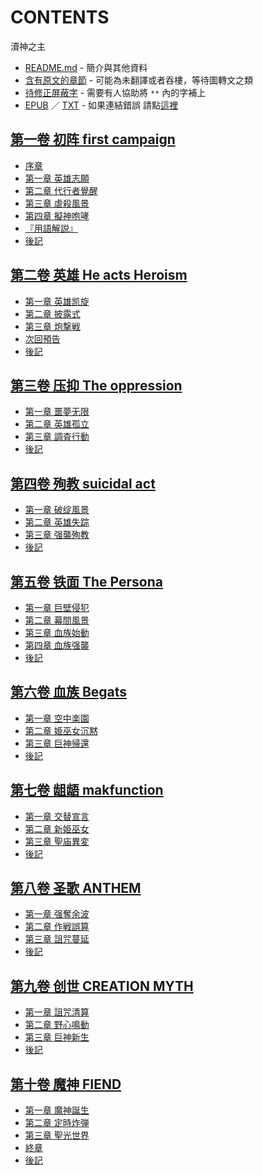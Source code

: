 # CONTENTS

瀆神之主


- [README.md](README.md) - 簡介與其他資料
- [含有原文的章節](ja.md) - 可能為未翻譯或者吞樓，等待圖轉文之類
- [待修正屏蔽字](%E5%BE%85%E4%BF%AE%E6%AD%A3%E5%B1%8F%E8%94%BD%E5%AD%97.md) - 需要有人協助將 `**` 內的字補上
- [EPUB](https://gitee.com/demogitee/epub-txt/tree/master/wenku8_out/%E7%80%86%E7%A5%9E%E4%B9%8B%E4%B8%BB.epub) ／ [TXT](https://gitee.com/demogitee/epub-txt/tree/master/wenku8_out/out/%E7%80%86%E7%A5%9E%E4%B9%8B%E4%B8%BB.out.txt) - 如果連結錯誤 請點[這裡](https://gitee.com/demogitee/epub-txt)


## [第一卷 初阵 first campaign](00000_%E7%AC%AC%E4%B8%80%E5%8D%B7%20%E5%88%9D%E9%98%B5%20first%20campaign)

- [序章](00000_%E7%AC%AC%E4%B8%80%E5%8D%B7%20%E5%88%9D%E9%98%B5%20first%20campaign/00010_%E5%BA%8F%E7%AB%A0.txt)
- [第一章 英雄志願](00000_%E7%AC%AC%E4%B8%80%E5%8D%B7%20%E5%88%9D%E9%98%B5%20first%20campaign/00020_%E7%AC%AC%E4%B8%80%E7%AB%A0%20%E8%8B%B1%E9%9B%84%E5%BF%97%E9%A1%98.txt)
- [第二章 代行者覺醒](00000_%E7%AC%AC%E4%B8%80%E5%8D%B7%20%E5%88%9D%E9%98%B5%20first%20campaign/00030_%E7%AC%AC%E4%BA%8C%E7%AB%A0%20%E4%BB%A3%E8%A1%8C%E8%80%85%E8%A6%BA%E9%86%92.txt)
- [第三章 虐殺風景](00000_%E7%AC%AC%E4%B8%80%E5%8D%B7%20%E5%88%9D%E9%98%B5%20first%20campaign/00040_%E7%AC%AC%E4%B8%89%E7%AB%A0%20%E8%99%90%E6%AE%BA%E9%A2%A8%E6%99%AF.txt)
- [第四章 擬神咆哮](00000_%E7%AC%AC%E4%B8%80%E5%8D%B7%20%E5%88%9D%E9%98%B5%20first%20campaign/00050_%E7%AC%AC%E5%9B%9B%E7%AB%A0%20%E6%93%AC%E7%A5%9E%E5%92%86%E5%93%AE.txt)
- [『用語解説』](00000_%E7%AC%AC%E4%B8%80%E5%8D%B7%20%E5%88%9D%E9%98%B5%20first%20campaign/00060_%E3%80%8E%E7%94%A8%E8%AA%9E%E8%A7%A3%E8%AA%AC%E3%80%8F.txt)
- [後記](00000_%E7%AC%AC%E4%B8%80%E5%8D%B7%20%E5%88%9D%E9%98%B5%20first%20campaign/00070_%E5%BE%8C%E8%A8%98.txt)


## [第二卷 英雄 He acts Heroism](00010_%E7%AC%AC%E4%BA%8C%E5%8D%B7%20%E8%8B%B1%E9%9B%84%20He%20acts%20Heroism)

- [第一章 英雄凯旋](00010_%E7%AC%AC%E4%BA%8C%E5%8D%B7%20%E8%8B%B1%E9%9B%84%20He%20acts%20Heroism/00010_%E7%AC%AC%E4%B8%80%E7%AB%A0%20%E8%8B%B1%E9%9B%84%E5%87%AF%E6%97%8B.txt)
- [第二章 披露式](00010_%E7%AC%AC%E4%BA%8C%E5%8D%B7%20%E8%8B%B1%E9%9B%84%20He%20acts%20Heroism/00020_%E7%AC%AC%E4%BA%8C%E7%AB%A0%20%E6%8A%AB%E9%9C%B2%E5%BC%8F.txt)
- [第三章 炮撃戦](00010_%E7%AC%AC%E4%BA%8C%E5%8D%B7%20%E8%8B%B1%E9%9B%84%20He%20acts%20Heroism/00030_%E7%AC%AC%E4%B8%89%E7%AB%A0%20%E7%82%AE%E6%92%83%E6%88%A6.txt)
- [次回預告](00010_%E7%AC%AC%E4%BA%8C%E5%8D%B7%20%E8%8B%B1%E9%9B%84%20He%20acts%20Heroism/00040_%E6%AC%A1%E5%9B%9E%E9%A0%90%E5%91%8A.txt)
- [後記](00010_%E7%AC%AC%E4%BA%8C%E5%8D%B7%20%E8%8B%B1%E9%9B%84%20He%20acts%20Heroism/00050_%E5%BE%8C%E8%A8%98.txt)


## [第三卷 压抑 The oppression](00020_%E7%AC%AC%E4%B8%89%E5%8D%B7%20%E5%8E%8B%E6%8A%91%20The%20oppression)

- [第一章 噩夢无限](00020_%E7%AC%AC%E4%B8%89%E5%8D%B7%20%E5%8E%8B%E6%8A%91%20The%20oppression/00010_%E7%AC%AC%E4%B8%80%E7%AB%A0%20%E5%99%A9%E5%A4%A2%E6%97%A0%E9%99%90.txt)
- [第二章 英雄孤立](00020_%E7%AC%AC%E4%B8%89%E5%8D%B7%20%E5%8E%8B%E6%8A%91%20The%20oppression/00020_%E7%AC%AC%E4%BA%8C%E7%AB%A0%20%E8%8B%B1%E9%9B%84%E5%AD%A4%E7%AB%8B.txt)
- [第三章 調査行動](00020_%E7%AC%AC%E4%B8%89%E5%8D%B7%20%E5%8E%8B%E6%8A%91%20The%20oppression/00030_%E7%AC%AC%E4%B8%89%E7%AB%A0%20%E8%AA%BF%E6%9F%BB%E8%A1%8C%E5%8B%95.txt)
- [後記](00020_%E7%AC%AC%E4%B8%89%E5%8D%B7%20%E5%8E%8B%E6%8A%91%20The%20oppression/00040_%E5%BE%8C%E8%A8%98.txt)


## [第四卷 殉教 suicidal act](00030_%E7%AC%AC%E5%9B%9B%E5%8D%B7%20%E6%AE%89%E6%95%99%20suicidal%20act)

- [第一章 破绽風景](00030_%E7%AC%AC%E5%9B%9B%E5%8D%B7%20%E6%AE%89%E6%95%99%20suicidal%20act/00010_%E7%AC%AC%E4%B8%80%E7%AB%A0%20%E7%A0%B4%E7%BB%BD%E9%A2%A8%E6%99%AF.txt)
- [第二章 英雄失踪](00030_%E7%AC%AC%E5%9B%9B%E5%8D%B7%20%E6%AE%89%E6%95%99%20suicidal%20act/00020_%E7%AC%AC%E4%BA%8C%E7%AB%A0%20%E8%8B%B1%E9%9B%84%E5%A4%B1%E8%B8%AA.txt)
- [第三章 强襲殉教](00030_%E7%AC%AC%E5%9B%9B%E5%8D%B7%20%E6%AE%89%E6%95%99%20suicidal%20act/00030_%E7%AC%AC%E4%B8%89%E7%AB%A0%20%E5%BC%BA%E8%A5%B2%E6%AE%89%E6%95%99.txt)
- [後記](00030_%E7%AC%AC%E5%9B%9B%E5%8D%B7%20%E6%AE%89%E6%95%99%20suicidal%20act/00040_%E5%BE%8C%E8%A8%98.txt)


## [第五卷 铁面 The Persona](00040_%E7%AC%AC%E4%BA%94%E5%8D%B7%20%E9%93%81%E9%9D%A2%20The%20Persona)

- [第一章 巨壁侵犯](00040_%E7%AC%AC%E4%BA%94%E5%8D%B7%20%E9%93%81%E9%9D%A2%20The%20Persona/00010_%E7%AC%AC%E4%B8%80%E7%AB%A0%20%E5%B7%A8%E5%A3%81%E4%BE%B5%E7%8A%AF.txt)
- [第二章 幕間風景](00040_%E7%AC%AC%E4%BA%94%E5%8D%B7%20%E9%93%81%E9%9D%A2%20The%20Persona/00020_%E7%AC%AC%E4%BA%8C%E7%AB%A0%20%E5%B9%95%E9%96%93%E9%A2%A8%E6%99%AF.txt)
- [第三章 血族始動](00040_%E7%AC%AC%E4%BA%94%E5%8D%B7%20%E9%93%81%E9%9D%A2%20The%20Persona/00030_%E7%AC%AC%E4%B8%89%E7%AB%A0%20%E8%A1%80%E6%97%8F%E5%A7%8B%E5%8B%95.txt)
- [第四章 血族强襲](00040_%E7%AC%AC%E4%BA%94%E5%8D%B7%20%E9%93%81%E9%9D%A2%20The%20Persona/00040_%E7%AC%AC%E5%9B%9B%E7%AB%A0%20%E8%A1%80%E6%97%8F%E5%BC%BA%E8%A5%B2.txt)
- [後記](00040_%E7%AC%AC%E4%BA%94%E5%8D%B7%20%E9%93%81%E9%9D%A2%20The%20Persona/00050_%E5%BE%8C%E8%A8%98.txt)


## [第六卷 血族 Begats](00050_%E7%AC%AC%E5%85%AD%E5%8D%B7%20%E8%A1%80%E6%97%8F%20Begats)

- [第一章 空中楽園](00050_%E7%AC%AC%E5%85%AD%E5%8D%B7%20%E8%A1%80%E6%97%8F%20Begats/00010_%E7%AC%AC%E4%B8%80%E7%AB%A0%20%E7%A9%BA%E4%B8%AD%E6%A5%BD%E5%9C%92.txt)
- [第二章 姫巫女沉黙](00050_%E7%AC%AC%E5%85%AD%E5%8D%B7%20%E8%A1%80%E6%97%8F%20Begats/00020_%E7%AC%AC%E4%BA%8C%E7%AB%A0%20%E5%A7%AB%E5%B7%AB%E5%A5%B3%E6%B2%89%E9%BB%99.txt)
- [第三章 巨神帰還](00050_%E7%AC%AC%E5%85%AD%E5%8D%B7%20%E8%A1%80%E6%97%8F%20Begats/00030_%E7%AC%AC%E4%B8%89%E7%AB%A0%20%E5%B7%A8%E7%A5%9E%E5%B8%B0%E9%82%84.txt)
- [後記](00050_%E7%AC%AC%E5%85%AD%E5%8D%B7%20%E8%A1%80%E6%97%8F%20Begats/00040_%E5%BE%8C%E8%A8%98.txt)


## [第七卷 龃龉 makfunction](00060_%E7%AC%AC%E4%B8%83%E5%8D%B7%20%E9%BE%83%E9%BE%89%20makfunction)

- [第一章 交替宣言](00060_%E7%AC%AC%E4%B8%83%E5%8D%B7%20%E9%BE%83%E9%BE%89%20makfunction/00010_%E7%AC%AC%E4%B8%80%E7%AB%A0%20%E4%BA%A4%E6%9B%BF%E5%AE%A3%E8%A8%80.txt)
- [第二章 新姫巫女](00060_%E7%AC%AC%E4%B8%83%E5%8D%B7%20%E9%BE%83%E9%BE%89%20makfunction/00020_%E7%AC%AC%E4%BA%8C%E7%AB%A0%20%E6%96%B0%E5%A7%AB%E5%B7%AB%E5%A5%B3.txt)
- [第三章 聖庙異変](00060_%E7%AC%AC%E4%B8%83%E5%8D%B7%20%E9%BE%83%E9%BE%89%20makfunction/00030_%E7%AC%AC%E4%B8%89%E7%AB%A0%20%E8%81%96%E5%BA%99%E7%95%B0%E5%A4%89.txt)
- [後記](00060_%E7%AC%AC%E4%B8%83%E5%8D%B7%20%E9%BE%83%E9%BE%89%20makfunction/00040_%E5%BE%8C%E8%A8%98.txt)


## [第八卷 圣歌 ANTHEM](00070_%E7%AC%AC%E5%85%AB%E5%8D%B7%20%E5%9C%A3%E6%AD%8C%20ANTHEM)

- [第一章 强奪余波](00070_%E7%AC%AC%E5%85%AB%E5%8D%B7%20%E5%9C%A3%E6%AD%8C%20ANTHEM/00010_%E7%AC%AC%E4%B8%80%E7%AB%A0%20%E5%BC%BA%E5%A5%AA%E4%BD%99%E6%B3%A2.txt)
- [第二章 作戦誤算](00070_%E7%AC%AC%E5%85%AB%E5%8D%B7%20%E5%9C%A3%E6%AD%8C%20ANTHEM/00020_%E7%AC%AC%E4%BA%8C%E7%AB%A0%20%E4%BD%9C%E6%88%A6%E8%AA%A4%E7%AE%97.txt)
- [第三章 詛咒蔓延](00070_%E7%AC%AC%E5%85%AB%E5%8D%B7%20%E5%9C%A3%E6%AD%8C%20ANTHEM/00030_%E7%AC%AC%E4%B8%89%E7%AB%A0%20%E8%A9%9B%E5%92%92%E8%94%93%E5%BB%B6.txt)
- [後記](00070_%E7%AC%AC%E5%85%AB%E5%8D%B7%20%E5%9C%A3%E6%AD%8C%20ANTHEM/00040_%E5%BE%8C%E8%A8%98.txt)


## [第九卷 创世 CREATION MYTH](00080_%E7%AC%AC%E4%B9%9D%E5%8D%B7%20%E5%88%9B%E4%B8%96%20CREATION%20MYTH)

- [第一章 詛咒清算](00080_%E7%AC%AC%E4%B9%9D%E5%8D%B7%20%E5%88%9B%E4%B8%96%20CREATION%20MYTH/00010_%E7%AC%AC%E4%B8%80%E7%AB%A0%20%E8%A9%9B%E5%92%92%E6%B8%85%E7%AE%97.txt)
- [第二章 野心鳴動](00080_%E7%AC%AC%E4%B9%9D%E5%8D%B7%20%E5%88%9B%E4%B8%96%20CREATION%20MYTH/00020_%E7%AC%AC%E4%BA%8C%E7%AB%A0%20%E9%87%8E%E5%BF%83%E9%B3%B4%E5%8B%95.txt)
- [第三章 巨神新生](00080_%E7%AC%AC%E4%B9%9D%E5%8D%B7%20%E5%88%9B%E4%B8%96%20CREATION%20MYTH/00030_%E7%AC%AC%E4%B8%89%E7%AB%A0%20%E5%B7%A8%E7%A5%9E%E6%96%B0%E7%94%9F.txt)
- [後記](00080_%E7%AC%AC%E4%B9%9D%E5%8D%B7%20%E5%88%9B%E4%B8%96%20CREATION%20MYTH/00040_%E5%BE%8C%E8%A8%98.txt)


## [第十卷 魔神 FIEND](00090_%E7%AC%AC%E5%8D%81%E5%8D%B7%20%E9%AD%94%E7%A5%9E%20FIEND)

- [第一章 魔神誕生](00090_%E7%AC%AC%E5%8D%81%E5%8D%B7%20%E9%AD%94%E7%A5%9E%20FIEND/00010_%E7%AC%AC%E4%B8%80%E7%AB%A0%20%E9%AD%94%E7%A5%9E%E8%AA%95%E7%94%9F.txt)
- [第二章 定時炸弾](00090_%E7%AC%AC%E5%8D%81%E5%8D%B7%20%E9%AD%94%E7%A5%9E%20FIEND/00020_%E7%AC%AC%E4%BA%8C%E7%AB%A0%20%E5%AE%9A%E6%99%82%E7%82%B8%E5%BC%BE.txt)
- [第三章 聖光世界](00090_%E7%AC%AC%E5%8D%81%E5%8D%B7%20%E9%AD%94%E7%A5%9E%20FIEND/00030_%E7%AC%AC%E4%B8%89%E7%AB%A0%20%E8%81%96%E5%85%89%E4%B8%96%E7%95%8C.txt)
- [終章](00090_%E7%AC%AC%E5%8D%81%E5%8D%B7%20%E9%AD%94%E7%A5%9E%20FIEND/00040_%E7%B5%82%E7%AB%A0.txt)
- [後記](00090_%E7%AC%AC%E5%8D%81%E5%8D%B7%20%E9%AD%94%E7%A5%9E%20FIEND/00050_%E5%BE%8C%E8%A8%98.txt)

